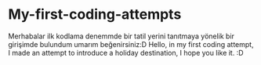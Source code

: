 # My-first-coding-attempts
Merhabalar ilk kodlama denemmde bir tatil yerini tanıtmaya yönelik bir girişimde bulundum umarım beğenirsiniz:D
Hello, in my first coding attempt, I made an attempt to introduce a holiday destination, I hope you like it. :D

